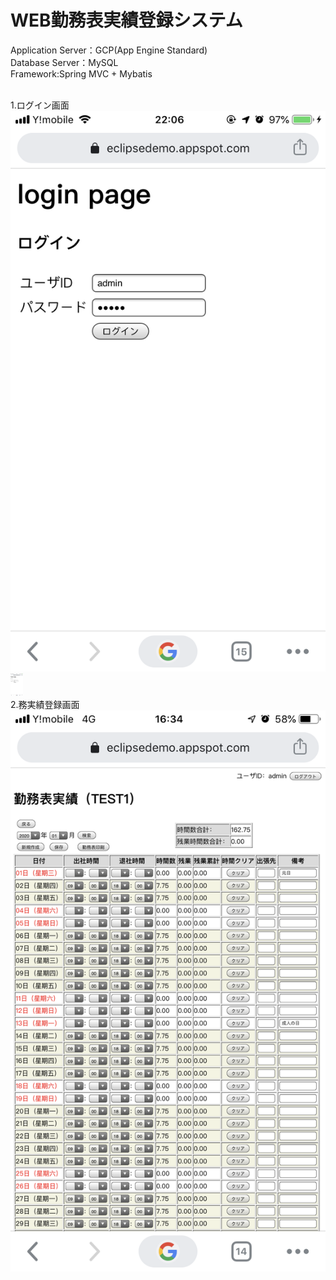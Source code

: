 # WEB勤務表実績登録システム
Application Server：GCP(App Engine Standard)<br>
Database Server：MySQL<br>
Framework:Spring MVC + Mybatis<br>

<br>1.ログイン画面<br>
![image](gitimage/395C2B91-AF06-48BF-915F-5B4CC2FA74BA.png)
<img src="gitimage/395C2B91-AF06-48BF-915F-5B4CC2FA74BA.png" alt="image1" width="20"/>
<br>2.務実績登録画面<br>
![image2](gitimage/B5C05C00-CA4F-4764-B5D0-CAFC27C62399.png)
